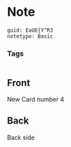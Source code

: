 # Note
```
guid: EaUE{Y^R3
notetype: Basic
```

### Tags
```
```

## Front
New Card number 4

## Back
Back side
